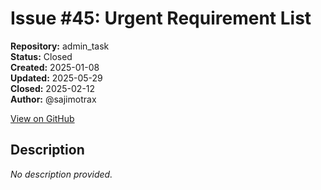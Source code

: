 # Issue #45: Urgent Requirement List

**Repository:** admin_task  
**Status:** Closed  
**Created:** 2025-01-08  
**Updated:** 2025-05-29  
**Closed:** 2025-02-12  
**Author:** @sajimotrax  

[View on GitHub](https://github.com/Simtestlab/admin_task/issues/45)

## Description

*No description provided.*